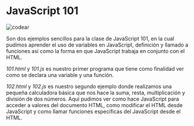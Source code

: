 JavaScript 101
==============

<img src="http://codear.la/codear-header.jpg" alt="codear" />

Son dos ejemplos sencillos para la clase de JavaScript 101, en la cual pudimos aprender el uso de variables en JavaScript, definición y llamado a funciones así como la forma en que JavaScript trabaja en conjunto con el HTML.

*101.html* y *101.js* es nuestro primer programa que tiene como finalidad ver como se declara una variable y una función.

*102.html* y *102.js* es nuestro segundo ejemplo donde realizamos una pequeña calculadora básica que nos hace la suma, resta, multiplicación y división de dos números. Aquí pudimos ver como hace JavaScript para acceder a valores del documento HTML, como modificar el HTML desde JavaScript y como llamar funciones especificas del JavaScript desde el HTML.